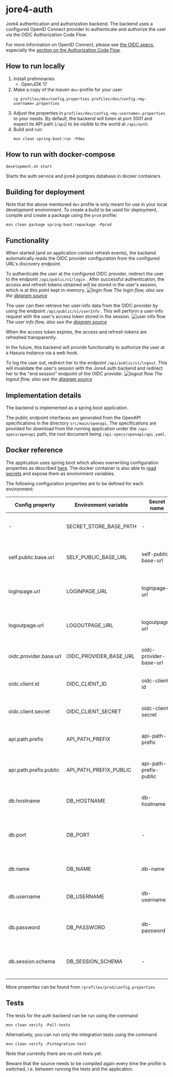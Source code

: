 # jore4-auth

Jore4 authentication and authorization backend. The backend uses a configured OpenID Connect provider to authenticate
and authorize the user via the OIDC Authorization Code Flow.

For more information on OpenID Connect, please see
[the OIDC specs](https://openid.net/specs/openid-connect-core-1_0.html), especially the
[section on the Authorization Code Flow](https://openid.net/specs/openid-connect-core-1_0.html#CodeFlowAuth).

## How to run locally

1. Install preliminaries
    - OpenJDK 17
1. Make a copy of the maven `dev`-profile for your user:
    ```
    cp profiles/dev/config.properties profiles/dev/config.<my-username>.properties
    ```
1. Adjust the properties in `profiles/dev/config.<my-username>.properties` to your needs. By default, the backend
   will listen at port 3001 and expect its API path (`/api`) to be visible to the world at `/api/auth`.
1. Build and run:
    ```
    mvn clean spring-boot:run -Pdev
    ```
   
## How to run with docker-compose

```
development.sh start
```

Starts the auth service and jore4 postgres database in docker containers

## Building for deployment

Note that the above mentioned `dev` profile is only meant for use in your local development environment. To create a
build to be used for deployment, compile and create a package using the `prod` profile:
```
mvn clean package spring-boot:repackage -Pprod
```

## Functionality

When started (and on application context refresh events), the backend automatically reads the OIDC provider
configuration from the configured URL's discovery endpoint.

To authenticate the user at the configured OIDC provider, redirect the user to the endpoint
`/api/public/v1/login` . After successful authentication, the access and refresh tokens obtained will be
stored in the user's session, which is at this point kept in-memory.
![login flow](https://github.com/HSLdevcom/jore4/blob/main/wiki/images/auth-login.png?raw=true)
*The login flow, also see the
[diagram source](https://github.com/HSLdevcom/jore4/blob/main/wiki/images/auth-login.puml)*

The user can then retrieve her user-info data from the OIDC provider by using the endpoint
`/api/public/v1/userInfo` . This will perform a user-info request with the user's access token stored in the session.
![user info flow](https://github.com/HSLdevcom/jore4/blob/main/wiki/images/auth-userinfo.png?raw=true)
*The user info flow, also see the
[diagram source](https://github.com/HSLdevcom/jore4/blob/main/wiki/images/auth-userinfo.puml)*

When the access token expires, the access and refresh tokens are refreshed transparently.

In the future, this backend will provide functionality to authorize the user at a Hasura instance via a web
hook.

To log the user out, redirect her to the endpoint `/api/public/v1/logout`. This will invalidate the user's session with
the Jore4 auth backend and redirect her to the "end session" endpoint of the OIDC provider.
![logout flow](https://github.com/HSLdevcom/jore4/blob/main/wiki/images/auth-logout.png?raw=true)
*The logout flow, also see the
[diagram source](https://github.com/HSLdevcom/jore4/blob/main/wiki/images/auth-logout.puml)*

## Implementation details

The backend is implemented as a spring boot application.

The public endpoint interfaces are generated from the OpenAPI specifications in the directory `src/main/openapi`. The
specifications are provided for download from the running application under the `/api-specs/openapi` path, the root
document being `/api-specs/openapi/api.yaml`.

## Docker reference

The application uses spring boot which allows overwriting configuration properties as described
[here](https://docs.spring.io/spring-boot/docs/current/reference/html/features.html#features.external-config.typesafe-configuration-properties.relaxed-binding.environment-variables).
The docker container is also able to
[read secrets](https://github.com/HSLdevcom/jore4-tools#read-secretssh) and expose
them as environment variables.

The following configuration properties are to be defined for each environment:

| Config property            | Environment variable       | Secret name                | Example                 | Description                                           |
| ----------------------     | -------------------------- | -------------------------- | ----------------------- | ----------------------------------------------------- |
| -                          | SECRET_STORE_BASE_PATH     | -                          | /run/secrets            | Directory containing the docker secrets               |
| self.public.base.url       | SELF_PUBLIC_BASE_URL       | self-public-base-url       | https://jore.hsl.fi     | Jore4 auth base URL as the world sees it              |
| loginpage.url              | LOGINPAGE_URL              | loginpage-url              | https://jore.hsl.fi     | The full URL to which to return after login           |
| logoutpage.url             | LOGOUTPAGE_URL             | logoutpage-url             | https://jore.hsl.fi     | The full URL to which to return after logout          |
| oidc.provider.base.url     | OIDC_PROVIDER_BASE_URL     | oidc-provider-base-url     | https://id.hsl.fi       | The base URL of the OIDC provider                     |
| oidc.client.id             | OIDC_CLIENT_ID             | oidc-client-id             | ***                     | The client id from the OIDC provider                  |
| oidc.client.secret         | OIDC_CLIENT_SECRET         | oidc-client-secret         | ***                     | The client secret from the OIDC provider              |
| api.path.prefix            | API_PATH_PREFIX            | api-path-prefix            | /api                    | Base URL of the API within the container              |
| api.path.prefix.public     | API_PATH_PREFIX_PUBLIC     | api-path-prefix-public     | /api/auth               | Exposed base URL for API (e.g. from browser)          |
| db.hostname                | DB_HOSTNAME                | db-hostname                | postgres-host.com       | Persistent session database host name                 |
| db.port                    | DB_PORT                    | -                          | 5432                    | Persistent session database host port (default 5432)  |
| db.name                    | DB_NAME                    | db-name                    | jore4                   | Persistent session database name                      |
| db.username                | DB_USERNAME                | db-username                | auth_user               | Persistent session database user name                 |
| db.password                | DB_PASSWORD                | db-password                | ***                     | Persistent session database user password             |
| db.session.schema          | DB_SESSION_SCHEMA          | -                          | auth_session            | Persistent session database schema to use             |

More properties can be found from `/profiles/prod/config.properties`

## Tests

The tests for the auth backend can be run using the command
```
mvn clean verify -Pall-tests
```

Alternatively, you can run only the integration tests using the command
```
mvn clean verify -Pintegration-test
```

Note that currently there are no unit tests yet.

Beware that the source needs to be compiled again every time the profile is switched, i.e. between running the tests
and the application.

